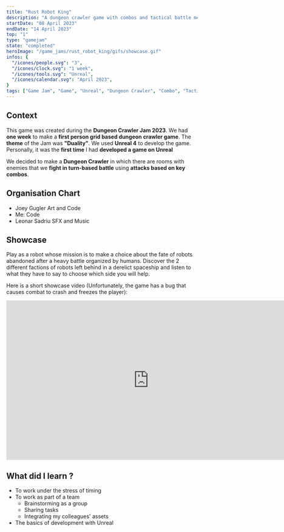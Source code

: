 ```yaml
---
title: "Rust Robot King"
description: "A dungeon crawler game with combos and tactical battle mechanisms made for the Dungeon Crawler Jam 2023 in one week with 3 people"
startDate: "08 April 2023"
endDate: "14 April 2023"
top: "1"
type: "gamejam"
state: "completed"
heroImage: "/game_jams/rust_robot_king/gifs/showcase.gif"
infos: {
  "/icones/people.svg": "3",
  "/icones/clock.svg": "1 week",
  "/icones/tools.svg": "Unreal",
  "/icones/calendar.svg": "April 2023",
}
tags: ["Game Jam", "Game", "Unreal", "Dungeon Crawler", "Combo", "Tactical", "3D", "Group"]
---
```


## Context
This game was created during the **Dungeon Crawler Jam 2023**. We had **one week** to make a **first person grid based dungeon crawler game**. The **theme** of the Jam was **"Duality"**. We used **Unreal 4** to develop the game. Personally, it was the **first time** I had **developed a game on Unreal**

We decided to make a **Dungeon Crawler** in which there are rooms with enemies that we **fight in turn-based battle** using **attacks based on key combos**.

## Organisation Chart
- Joey Gugler Art and Code
- Me: Code
- Leonar Sadriu SFX and Music

## Showcase
Play as a robot whose mission is to make a choice about the fate of robots abandoned after a heavy battle organized by humans. Discover the 2 different factions of robots left behind in a derelict spaceship and listen to what they have to say to choose which side you will help.

Here is a short showcase video (Unfortunately, the game has a bug that causes combat to crash and freezes the player):
<iframe width="750" height="420" src="https://www.youtube.com/embed/_mlg-ngFzEs?si=Uw7NCskHyPoMqmLW" title="YouTube video player" frameborder="0" allow="accelerometer; autoplay; clipboard-write; encrypted-media; gyroscope; picture-in-picture; web-share" referrerpolicy="strict-origin-when-cross-origin" allowfullscreen></iframe>

## What did I learn ?
- To work under the stress of timing
- To work as part of a team
  - Brainstorming as a group
  - Sharing tasks
  - Integrating my colleagues' assets
- The basics of development with Unreal